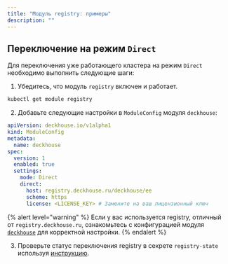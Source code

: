 ```yaml
---
title: "Модуль registry: примеры"
description: ""
---
```


## Переключение на режим `Direct`

Для переключения уже работающего кластера на режим `Direct` необходимо выполнить следующие шаги:

1. Убедитесь, что модуль `registry` включен и работает.

```bash
kubectl get module registry
```

<!-- markdownlint-disable MD029 -->
2. Добавьте следующие настройки в `ModuleConfig` модуля `deckhouse`:

```yaml
apiVersion: deckhouse.io/v1alpha1
kind: ModuleConfig
metadata:
  name: deckhouse
spec:
  version: 1
  enabled: true
  settings:
    mode: Direct
    direct:
      host: registry.deckhouse.ru/deckhouse/ee
      scheme: https
      license: <LICENSE_KEY> # Замените на ваш лицензионный ключ
```

{% alert level="warning" %}
Если у вас используется registry, отличный от `registry.deckhouse.ru`, ознакомьтесь с конфигурацией модуля [`deckhouse`](https://deckhouse.ru/products/kubernetes-platform/documentation/v1/modules/deckhouse/) для корректной настройки.
{% endalert %}

<!-- markdownlint-disable MD029 -->
3. Проверьте статус переключения registry в секрете `registry-state` используя [инструкцию](./faq.html#how-to-check-the-registry-mode-switch-status).

<!--
Ниже приведены примеры запуска и отключения модуля `registry`

## Bootstrap кластера с Proxy режимом

- Подготовьте конфигурационные файлы для bootstrap-а нового кластера
- Добавьте в `config.yml` манифест [InitConfiguration](/products/kubernetes-platform/documentation/v1/installing/configuration.html#initconfiguration) с указанием использования `Proxy` режима. Пример:

  ```yaml
  apiVersion: deckhouse.io/v2alpha1
  kind: InitConfiguration
  deckhouse:
  registry:
    mode: Proxy
    proxy:
      imagesRepo: nexus.company.my/deckhouse/ee
      username: "nexus-user"
      password: "nexus-p@ssw0rd"
      scheme: HTTPS
      ca: |
        -----BEGIN CERTIFICATE-----
        ...
        -----END CERTIFICATE-----
  ```

  Где:
  - `registry.mode` - выбранный режим registry
  - `registry.proxy` - параметры для режима proxy (если `registry.mode: Proxy`). Подробнее в разделе [настройка](/products/kubernetes-platform/documentation/v1/installing/configuration.html#initconfiguration-registry-proxy)
- Выполните bootstrap кластера

## Bootstrap кластера с Mirror режимом

- Создайте `d8.tar` архив с запакованными docker образами используя утилиту `d8 mirror pull`, аналогично документации:
  - [ручная загрузка образов в изолированный приватный registry](/products/kubernetes-platform/documentation/v1/deckhouse-faq.html#%D1%80%D1%83%D1%87%D0%BD%D0%B0%D1%8F-%D0%B7%D0%B0%D0%B3%D1%80%D1%83%D0%B7%D0%BA%D0%B0-%D0%BE%D0%B1%D1%80%D0%B0%D0%B7%D0%BE%D0%B2-%D0%B2-%D0%B8%D0%B7%D0%BE%D0%BB%D0%B8%D1%80%D0%BE%D0%B2%D0%B0%D0%BD%D0%BD%D1%8B%D0%B9-%D0%BF%D1%80%D0%B8%D0%B2%D0%B0%D1%82%D0%BD%D1%8B%D0%B9-registry);
  - [ручная загрузка образов подключаемых модулей Deckhouse в изолированный приватный registry](/products/kubernetes-platform/documentation/v1/deckhouse-faq.html#%D1%80%D1%83%D1%87%D0%BD%D0%B0%D1%8F-%D0%B7%D0%B0%D0%B3%D1%80%D1%83%D0%B7%D0%BA%D0%B0-%D0%BE%D0%B1%D1%80%D0%B0%D0%B7%D0%BE%D0%B2-%D0%BF%D0%BE%D0%B4%D0%BA%D0%BB%D1%8E%D1%87%D0%B0%D0%B5%D0%BC%D1%8B%D1%85-%D0%BC%D0%BE%D0%B4%D1%83%D0%BB%D0%B5%D0%B9-deckhouse-%D0%B2-%D0%B8%D0%B7%D0%BE%D0%BB%D0%B8%D1%80%D0%BE%D0%B2%D0%B0%D0%BD%D0%BD%D1%8B%D0%B9-%D0%BF%D1%80%D0%B8%D0%B2%D0%B0%D1%82%D0%BD%D1%8B%D0%B9-registry).
  
  Пример:

  ```bash
  d8 mirror pull \
    --source='registry.deckhouse.ru/deckhouse/ee' \
    --license='<LICENSE_KEY>' '<--release=X.Y.Z or --min-version=X.Y>' $(pwd)/d8.tar
  ```

- Подготовьте конфигурационные файлы для bootstrap-а нового кластера
- Добавьте в `config.yml` манифест [InitConfiguration](/products/kubernetes-platform/documentation/v1/installing/configuration.html#initconfiguration) с указанием использования `Mirror`. Пример:

  ```yaml
  apiVersion: deckhouse.io/v2alpha1
  kind: InitConfiguration
  deckhouse:
  registry:
    mode: Detached
    detached:
      imagesBundlePath: ~/deckhouse/d8.tar
  ```

  Где:
  - `registry.mode` - выбранный режим registry
  - `registry.detached` - параметры для режима detached (если `registry.mode: Detached`). Подробнее в разделе [настройка](/products/kubernetes-platform/documentation/v1/installing/configuration.html#initconfiguration-registry-detached)
- Выполните bootstrap кластера. Во время шага `051_bootstrap_system_registry_img_push` будет выполнен автоматический пуш образов в `registry`

## Запуск Proxy режима на запущенном кластере

- Запустите модуль registry. Пример:

  ```bash
  kubectl apply -f - <<EOF
  apiVersion: deckhouse.io/v1alpha1
  kind: ModuleConfig
  metadata:
    name: registry
  spec:
    version: 1
    enabled: true
    settings:
      mode: Proxy
      proxy:
        host: registry.deckhouse.ru
        scheme: https
        path: /deckhouse/ee
        password: "password"
        user: "user"
  EOF
  ```

  Где:
  - `settings.mode` - выбранный режим registry
  - `settings.proxy` - параметры для режима proxy (если `registry.mode: Proxy`). Подробнее в разделе [настройка](./configuration.html)
- Дождитесь применения конфигурации для `containerd` через bashible
- Выполните переключение на новый адрес docker registry. Для подключения используйте адрес:
  - ?????????????????????

## Запуск Mirror режима на запущенном кластере

- Запустите модуль registry. Пример:

  ```bash
  kubectl apply -f - <<EOF
  apiVersion: deckhouse.io/v1alpha1
  kind: ModuleConfig
  metadata:
    name: registry
  spec:
    version: 1
    enabled: true
    settings:
      mode: Detached
  EOF
  ```

  Где:
  - `settings.mode` - выбранный режим registry
  - `settings.detached` - параметры для режима detached (если `registry.mode: Detached`). Подробнее в разделе [настройка](./configuration.html)

- **TODO**:
- Дождитесь применения конфигурации для `containerd` через bashible
- Выполните переключение на новый адрес docker registry. Для подключения используйте адрес: ...

## Выключение модуля

- **TODO**:
- Переключение на другой registry
- Отключение модуля registry
-->
